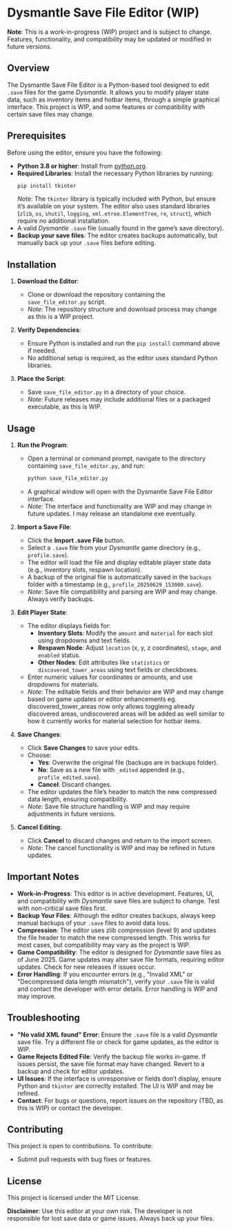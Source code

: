 # Dysmantle Save File Editor (WIP)

**Note**: This is a work-in-progress (WIP) project and is subject to change. Features, functionality, and compatibility may be updated or modified in future versions.

## Overview

The Dysmantle Save File Editor is a Python-based tool designed to edit `.save` files for the game *Dysmantle*. It allows you to modify player state data, such as inventory items and hotbar items, through a simple graphical interface. This project is WIP, and some features or compatibility with certain save files may change.

## Prerequisites

Before using the editor, ensure you have the following:

- **Python 3.8 or higher**: Install from [python.org](https://www.python.org/downloads/).
- **Required Libraries**: Install the necessary Python libraries by running:
  ```bash
  pip install tkinter
  ```
  *Note*: The `tkinter` library is typically included with Python, but ensure it’s available on your system. The editor also uses standard libraries (`zlib`, `os`, `shutil`, `logging`, `xml.etree.ElementTree`, `re`, `struct`), which require no additional installation.
- A valid *Dysmantle* `.save` file (usually found in the game’s save directory).
- **Backup your save files**: The editor creates backups automatically, but manually back up your `.save` files before editing.

## Installation

1. **Download the Editor**:
   - Clone or download the repository containing the `save_file_editor.py` script.
   - *Note*: The repository structure and download process may change as this is a WIP project.

2. **Verify Dependencies**:
   - Ensure Python is installed and run the `pip install` command above if needed.
   - No additional setup is required, as the editor uses standard Python libraries.

3. **Place the Script**:
   - Save `save_file_editor.py` in a directory of your choice.
   - *Note*: Future releases may include additional files or a packaged executable, as this is WIP.

## Usage

1. **Run the Program**:
   - Open a terminal or command prompt, navigate to the directory containing `save_file_editor.py`, and run:
     ```bash
     python save_file_editor.py
     ```
   - A graphical window will open with the Dysmantle Save File Editor interface.
   - *Note*: The interface and functionality are WIP and may change in future updates. I may release an standalone exe eventually.

2. **Import a Save File**:
   - Click the **Import .save File** button.
   - Select a `.save` file from your *Dysmantle* game directory (e.g., `profile.save`).
   - The editor will load the file and display editable player state data (e.g., inventory slots, respawn location).
   - A backup of the original file is automatically saved in the `backups` folder with a timestamp (e.g., `profile_20250629_153000.save`).
   - *Note*: Save file compatibility and parsing are WIP and may change. Always verify backups.

3. **Edit Player State**:
   - The editor displays fields for:
     - **Inventory Slots**: Modify the `amount` and `material` for each slot using dropdowns and text fields.
     - **Respawn Node**: Adjust `location` (x, y, z coordinates), `stage`, and `enabled` status.
     - **Other Nodes**: Edit attributes like `statistics` or `discovered_tower_areas` using text fields or checkboxes.
   - Enter numeric values for coordinates or amounts, and use dropdowns for materials.
   - *Note*: The editable fields and their behavior are WIP and may change based on game updates or editor enhancements eg. discovered_tower_areas now only allows toggleing already discovered areas, undiscovered areas will be added as well similar to how it currently works for material selection for hotbar items.

4. **Save Changes**:
   - Click **Save Changes** to save your edits.
   - Choose:
     - **Yes**: Overwrite the original file (backups are in backups folder).
     - **No**: Save as a new file with `_edited` appended (e.g., `profile_edited.save`).
     - **Cancel**: Discard changes.
   - The editor updates the file’s header to match the new compressed data length, ensuring compatibility.
   - *Note*: Save file structure handling is WIP and may require adjustments in future versions.

5. **Cancel Editing**:
   - Click **Cancel** to discard changes and return to the import screen.
   - *Note*: The cancel functionality is WIP and may be refined in future updates.

## Important Notes

- **Work-in-Progress**: This editor is in active development. Features, UI, and compatibility with *Dysmantle* save files are subject to change. Test with non-critical save files first.
- **Backup Your Files**: Although the editor creates backups, always keep manual backups of your `.save` files to avoid data loss.
- **Compression**: The editor uses zlib compression (level 9) and updates the file header to match the new compressed length. This works for most cases, but compatibility may vary as the project is WIP.
- **Game Compatibility**: The editor is designed for *Dysmantle* save files as of June 2025. Game updates may alter save file formats, requiring editor updates. Check for new releases if issues occur.
- **Error Handling**: If you encounter errors (e.g., "Invalid XML" or "Decompressed data length mismatch"), verify your `.save` file is valid and contact the developer with error details. Error handling is WIP and may improve.

## Troubleshooting

- **"No valid XML found" Error**: Ensure the `.save` file is a valid *Dysmantle* save file. Try a different file or check for game updates, as the editor is WIP.
- **Game Rejects Edited File**: Verify the backup file works in-game. If issues persist, the save file format may have changed. Revert to a backup and check for editor updates.
- **UI Issues**: If the interface is unresponsive or fields don’t display, ensure Python and `tkinter` are correctly installed. The UI is WIP and may be refined.
- **Contact**: For bugs or questions, report issues on the repository (TBD, as this is WIP) or contact the developer.

## Contributing

This project is open to contributions. To contribute:
- Submit pull requests with bug fixes or features.

## License

This project is licensed under the MIT License.

**Disclaimer**: Use this editor at your own risk. The developer is not responsible for lost save data or game issues. Always back up your files.